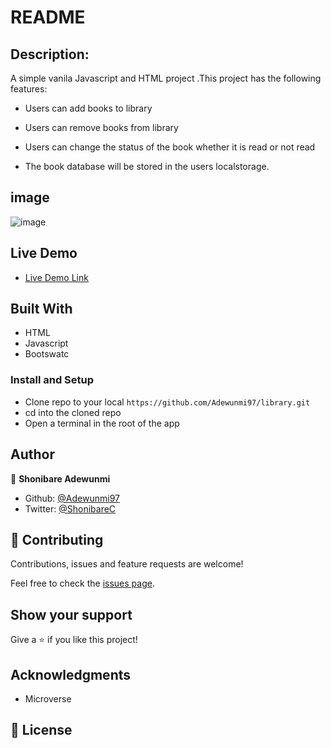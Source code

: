 # README

## Description:

A simple vanila Javascript and HTML project .This project has the following features:

- Users can add books to library

- Users can remove books from library

- Users can change the status of the book whether it is read or not read

-  The book database will be stored in the users localstorage.

## image
![image](https://user-images.githubusercontent.com/60876346/119208198-eda8f380-ba98-11eb-8a76-082423768d66.png)



## Live Demo

- [Live Demo Link]()


## Built With
- HTML
- Javascript
- Bootswatc

### Install and Setup

- Clone repo to your local `https://github.com/Adewunmi97/library.git`
- cd into the cloned repo
- Open a terminal in the root of the app


## Author

👤 **Shonibare Adewunmi**

- Github: [@Adewunmi97](https://github.com/Adewunmi97)
- Twitter: [@ShonibareC](https://twitter.com/ShonibareC)

## 🤝 Contributing

Contributions, issues and feature requests are welcome!

Feel free to check the [issues page](https://github.com/Adewunmi97/library/issues).

## Show your support

Give a ⭐️ if you like this project!

## Acknowledgments

- Microverse


## 📝 License